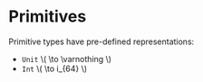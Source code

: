 # Primitives

Primitive types have pre-defined representations:

- `Unit` \\( \to \varnothing \\)
- `Int` \\( \to i_{64} \\)
